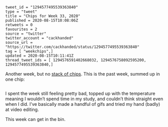 ```
tweet_id = "1294577495539363840"
type = "tweet"
title = "Chips for Week 33, 2020"
published = 2020-08-15T10:08:06Z
retweets = 0
favourites = 2
source = "twitter"
twitter_account = "cackhanded"
source_url = "https://twitter.com/cackhanded/status/1294577495539363840"
tag = [ "weekchips",]
updated = 2020-08-15T10:11:41Z
thread_tweet_ids = [ 1294576591402668032, 1294576758092595200, 1294577495539363840,]
```

Another week, but no [stack of chips](/2020/06/19/my-week-in-poker-chips).
This is the past week, summed up in one chip:

<p class='image'><img src='https://mnf.m17s.net/2020/08/15/EfdCscZXgAMouUK.jpg' alt=''></p>

I spent the week still feeling pretty bad, topped up with the temperature meaning I wouldn’t spend time in my study, and couldn’t think straight even when I did. I’ve basically made a handful of gifs and tried my hand (badly) at video editing.

This week can get in the bin.
